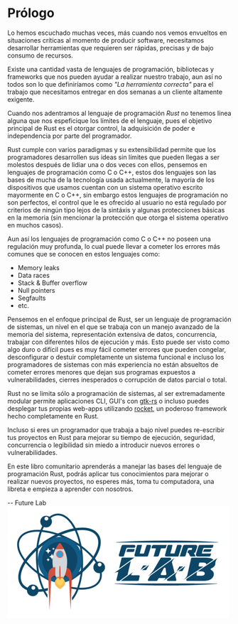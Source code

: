 # Prólogo

Lo hemos escuchado muchas veces, más cuando nos vemos envueltos en situaciones
críticas al momento de producir software, necesitamos desarrollar herramientas
que requieren ser rápidas, precisas y de bajo consumo de recursos.

Existe una cantidad vasta de lenguajes de programación, bibliotecas y frameworks
que nos pueden ayudar a realizar nuestro trabajo, aun así no todos son lo que
definiríamos como *"La herramienta correcta"* para el trabajo que necesitamos
entregar en dos semanas a un cliente altamente exigente.

Cuando nos adentramos al lenguaje de programación *Rust* no tenemos línea alguna
que nos espeficique los límites de el lenguaje, pues el objetivo principal de
Rust es el otorgar control, la adquisición de poder e independencia por parte
del programador.

Rust cumple con varios paradigmas y su extensibilidad permite que los
programadores desarrollen sus ideas sin límites que pueden llegas a ser molestos
después de lidiar una o dos veces con ellos, pensemos en lenguajes de
programación como C o C++, estos dos lenguajes son las bases de mucha de la
tecnología usada actualmente, la mayoría de los dispositivos que usamos
cuentan con un sistema operativo escrito mayormente en C o C++, sin embargo
estos lenguajes de programación no son perfectos, el control que le es ofrecido
al usuario no está regulado por criterios de ningún tipo lejos de la sintáxis
y algunas protecciones básicas en la memoria (sin mencionar la protección que
otorga el sistema operativo en muchos casos).

Aun así los lenguajes de programación como C o C++ no poseen una regulación muy
profunda, lo cual puede llevar a cometer los errores más comunes que se conocen
en estos lenguajes como:

* Memory leaks
* Data races
* Stack & Buffer overflow
* Null pointers
* Segfaults
* etc.

Pensemos en el enfoque principal de Rust, ser un lenguaje de programación de
sistemas, un nivel en el que se trabaja con un manejo avanzado de la memoria del
sistema, representación extensiva de datos, concurrencia, trabajar con
diferentes hilos de ejecución y más. Esto puede ser visto como algo duro o
difícil pues es muy fácil cometer errores que pueden congelar, desconfigurar o
destuir completamente un sistema funcional e incluso los programadores de
sistemas con más experiencia no están absueltos de cometer errores menores que
dejan sus programas expuestos a vulnerabilidades, cierres inesperados o
corrupción de datos parcial o total.


Rust no se limita sólo a programación de sistemas, al ser extremadamente modular
permite aplicaciones CLI, GUI's con [gtk-rs](https://gtk-rs.org/) o incluso 
puedes desplegar tus propias web-apps utilizando
[rocket](https://rocket.rs/), un poderoso framework hecho completamente en Rust.

Incluso si eres un programador que trabaja a bajo nivel puedes re-escribir tus
proyectos en Rust para mejorar su tiempo de ejecución, seguridad,
concurrencia o legibilidad sin miedo a introducir nuevos errores
o vulnerabilidades.

En este libro comunitario aprenderás a manejar las bases del lenguaje de
programación Rust, podrás aplicar tus conocimientos para mejorar o
realizar nuevos proyectos, no esperes más, toma tu computadora, una
libreta e empieza a aprender con nosotros.

-- Future Lab
![Future Lab](../images/future-logo.png)
